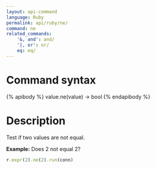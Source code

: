 ```yaml
---
layout: api-command
language: Ruby
permalink: api/ruby/ne/
command: ne
related_commands:
    '&, and': and/
    '|, or': or/
    eq: eq/
---
```


# Command syntax #

{% apibody %}
value.ne(value) &rarr; bool
{% endapibody %}

# Description #

Test if two values are not equal.

__Example:__ Does 2 not equal 2?

```rb
r.expr(2).ne(2).run(conn)
```


